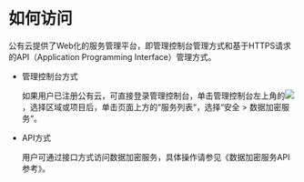 # 如何访问<a name="dew_01_0015"></a>

公有云提供了Web化的服务管理平台，即管理控制台管理方式和基于HTTPS请求的API（Application Programming Interface）管理方式。

-   管理控制台方式

    如果用户已注册公有云，可直接登录管理控制台，单击管理控制台左上角的![](figures/zh-cn_image_0112947668.jpg)，选择区域或项目后，单击页面上方的“服务列表“，选择“安全  \>  数据加密服务“。

-   API方式

    用户可通过接口方式访问数据加密服务，具体操作请参见《数据加密服务API参考》。


